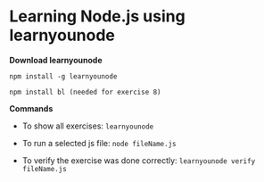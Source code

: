 # Learning Node.js using learnyounode

__Download learnyounode__
```
npm install -g learnyounode

npm install bl (needed for exercise 8)
```
__Commands__

- To show all exercises: `learnyounode`

- To run a selected js file: `node fileName.js`

- To verify the exercise was done correctly: `learnyounode verify fileName.js`
